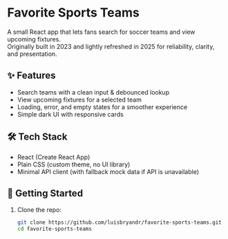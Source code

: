 # Favorite Sports Teams

A small React app that lets fans search for soccer teams and view upcoming fixtures.  
Originally built in 2023 and lightly refreshed in 2025 for reliability, clarity, and presentation.

## ✨ Features
- Search teams with a clean input & debounced lookup
- View upcoming fixtures for a selected team
- Loading, error, and empty states for a smoother experience
- Simple dark UI with responsive cards

## 🛠 Tech Stack
- React (Create React App)
- Plain CSS (custom theme, no UI library)
- Minimal API client (with fallback mock data if API is unavailable)
  

## 🚀 Getting Started

1. Clone the repo:
   ```bash
   git clone https://github.com/luisbryandr/favorite-sports-teams.git
   cd favorite-sports-teams
   
